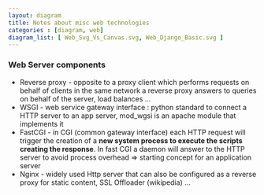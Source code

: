```yaml
---
layout: diagram
title: Notes about misc web technologies
categories : [diagram, web]
diagram_list: [ Web_Svg_Vs_Canvas.svg, Web_Django_Basic.svg ]
---
```


### Web Server components
* Reverse proxy - opposite to a proxy client which performs requests on behalf of clients in the same network
  a reverse proxy answers to queries on behalf of the server, load balances ...
* WSGI - web service gateway interface : python standard to connect a HTTP server to an app server,
  mod_wgsi is an apache module that implements it
* FastCGI - in CGI (common gateway interface) each HTTP request will trigger the creation of a **new system process to execute the scripts creating the response**.
  In fast CGI a daemon will answer to the HTTP server to avoid process overhead => starting concept for an application server
* Nginx - widely used Http server that can also be configured as a reverse proxy for static content, SSL Offloader (wikipedia) ...



